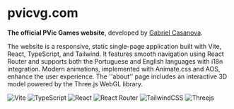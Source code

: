 # pvicvg.com
**The official PVic Games website**, developed by [Gabriel Casanova](http://gabrielcasanova.com.br/). 

The website is a responsive, static single-page application built with Vite, React, TypeScript, and Tailwind. It features smooth navigation using React Router and supports both the Portuguese and English languages with i18n integration. Modern animations, implemented with Animate.css and AOS, enhance the user experience. The ''about'' page includes an interactive 3D model powered by the Three.js WebGL library.

<div>

![Vite](https://img.shields.io/badge/vite-%23646CFF.svg?style=for-the-badge&logo=vite&logoColor=white)
![TypeScript](https://img.shields.io/badge/typescript-%23007ACC.svg?style=for-the-badge&logo=typescript&logoColor=white)
![React](https://img.shields.io/badge/react-%2320232a.svg?style=for-the-badge&logo=react&logoColor=%2361DAFB)
![React Router](https://img.shields.io/badge/React_Router-CA4245?style=for-the-badge&logo=react-router&logoColor=white)
![TailwindCSS](https://img.shields.io/badge/tailwindcss-%2338B2AC.svg?style=for-the-badge&logo=tailwind-css&logoColor=white)
![Threejs](https://img.shields.io/badge/threejs-black?style=for-the-badge&logo=three.js&logoColor=white)

</div>
